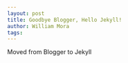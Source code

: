 ```yaml
--- 
layout: post
title: Goodbye Blogger, Hello Jekyll!
author: William Mora
tags: 
---
```


Moved from Blogger to Jekyll